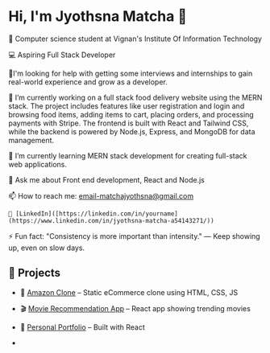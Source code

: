 # Hi, I'm Jyothsna Matcha 👋

🧠​ Computer science student at Vignan's Institute Of Information Technology

💻 Aspiring Full Stack Developer

🤔I'm looking for help with getting some interviews and internships to gain real-world experience  and grow as a developer.

🔭 I’m currently working on a full stack food delivery website using the MERN stack. The project includes features like user registration and login and browsing food items, adding items to cart, placing orders, and processing payments with Stripe. The frontend is built with React and Tailwind CSS, while the backend is powered by Node.js, Express, and MongoDB for data management.

🌱 I’m currently learning MERN stack development for creating full-stack web applications.

💬 Ask me about Front end development, React and Node.js

📫 How to reach me:
          email-matchajyothsna@gmail.com

    🔗 [LinkedIn]([https://linkedin.com/in/yourname](https://www.linkedin.com/in/jyothsna-matcha-a54143271/))
    
⚡ Fun fact: "Consistency is more important than intensity."
               — Keep showing up, even on slow days.

## 📌 Projects
- 🌟 [Amazon Clone]([https://github.com/yourname/amazon-clone](https://github.com/Jyothsnamatcha-57/amazon_clone)) – Static eCommerce clone using HTML, CSS, JS
- 🎬 [Movie Recommendation App]([https://github.com/yourname/movie-app](https://github.com/Jyothsnamatcha-57/movie-recommendation)) – React app showing trending movies
- 💼 [Personal Portfolio](https://github.com/Jyothsnamatcha-57/portfolio) – Built with React

- 



